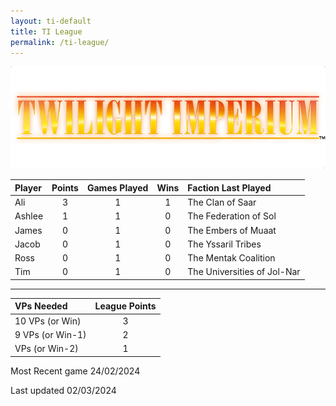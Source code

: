 ```yaml
---
layout: ti-default
title: TI League
permalink: /ti-league/
---
```

![This is an alt text.](/images/TI-logo.png)



| Player | Points | Games Played | Wins |         Faction Last Played |
| :----- | :----: | :----------: | :--: | :-------------------------  |
| Ali    |   3    |      1       |  1   |            The Clan of Saar |
| Ashlee |   1    |      1       |  0   |       The Federation of Sol |
| James  |   0    |      1       |  0   |         The Embers of Muaat |
| Jacob  |   0    |      1       |  0   |          The Yssaril Tribes |
| Ross   |   0    |      1       |  0   |        The Mentak Coalition |
| Tim    |   0    |      1       |  0   | The Universities of Jol-Nar |

___

| VPs Needed         | League Points | 
| :-----             | :----:        | 
| 10 VPs (or Win)    |   3           |   
| 9 VPs (or Win-1)   |   2           |   
|  VPs (or Win-2)    |   1           |

Most Recent game 24/02/2024

Last updated 02/03/2024